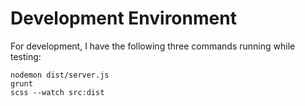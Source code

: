 # Development Environment
For development, I have the following three commands running while testing:
```shell
nodemon dist/server.js
grunt
scss --watch src:dist
```
